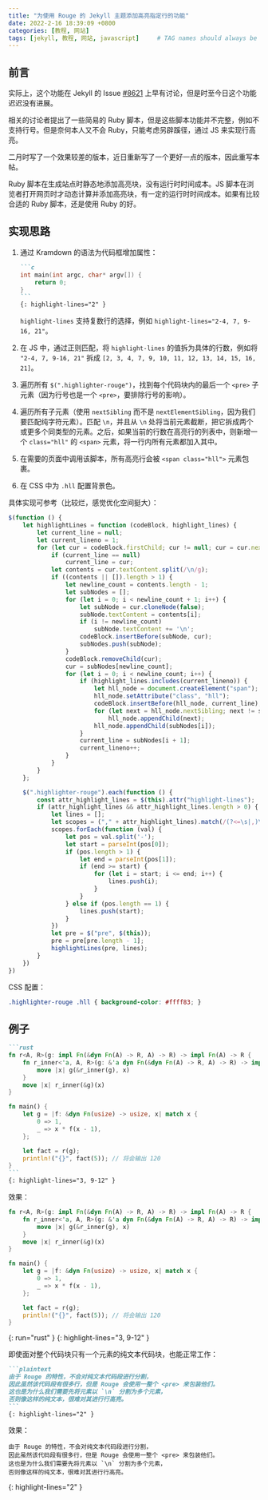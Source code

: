 ```yaml
---
title: "为使用 Rouge 的 Jekyll 主题添加高亮指定行的功能"
date: 2022-2-16 18:39:09 +0800
categories: [教程, 网站]
tags: [jekyll, 教程, 网站, javascript]     # TAG names should always be lowercase
---
```


## 前言

实际上，这个功能在 Jekyll 的 Issue [#8621](https://github.com/jekyll/jekyll/issues/8621) 上早有讨论，但是时至今日这个功能迟迟没有进展。

相关的讨论者提出了一些简易的 Ruby 脚本，但是这些脚本功能并不完整，例如不支持行号。但是奈何本人又不会 Ruby，只能考虑另辟蹊径，通过 JS 来实现行高亮。

二月时写了一个效果较差的版本，近日重新写了一个更好一点的版本，因此重写本帖。

Ruby 脚本在生成站点时静态地添加高亮块，没有运行时时间成本。JS 脚本在浏览者打开网页时才动态计算并添加高亮块，有一定的运行时时间成本。如果有比较合适的 Ruby 脚本，还是使用 Ruby 的好。

## 实现思路

1. 通过 Kramdown 的语法为代码框增加属性：

    ````markdown
    ```c
    int main(int argc, char* argv[]) {
        return 0;
    }
    ```
    {: highlight-lines="2" }
    ````

    `highlight-lines` 支持复数行的选择，例如 `highlight-lines="2-4, 7, 9-16, 21"`。

2. 在 JS 中，通过正则匹配，将 `highlight-lines` 的值拆为具体的行数，例如将 `"2-4, 7, 9-16, 21"` 拆成 `[2, 3, 4, 7, 9, 10, 11, 12, 13, 14, 15, 16, 21]`。
3. 遍历所有 `$(".highlighter-rouge")`，找到每个代码块内的最后一个 `<pre>` 子元素（因为行号也是一个 `<pre>`，要排除行号的影响）。
4. 遍历所有子元素（使用 `nextSibling` 而不是 `nextElementSibling`，因为我们要匹配纯字符元素）。匹配 `\n`，并且从 `\n` 处将当前元素截断，把它拆成两个或更多个同类型的元素。之后，如果当前的行数在高亮行的列表中，则新增一个 `class="hll"` 的 `<span>` 元素，将一行内所有元素都加入其中。
5. 在需要的页面中调用该脚本，所有高亮行会被 `<span class="hll">` 元素包裹。
6. 在 CSS 中为 `.hll` 配置背景色。

具体实现可参考（比较烂，感觉优化空间挺大）：

```javascript
$(function () {
    let highlightLines = function (codeBlock, highlight_lines) {
        let current_line = null;
        let current_lineno = 1;
        for (let cur = codeBlock.firstChild; cur != null; cur = cur.nextSibling) {
            if (current_line == null)
                current_line = cur;
            let contents = cur.textContent.split(/\n/g);
            if ((contents || []).length > 1) {
                let newline_count = contents.length - 1;
                let subNodes = [];
                for (let i = 0; i < newline_count + 1; i++) {
                    let subNode = cur.cloneNode(false);
                    subNode.textContent = contents[i];
                    if (i != newline_count)
                        subNode.textContent += '\n';
                    codeBlock.insertBefore(subNode, cur);
                    subNodes.push(subNode);
                }
                codeBlock.removeChild(cur);
                cur = subNodes[newline_count];
                for (let i = 0; i < newline_count; i++) {
                    if (highlight_lines.includes(current_lineno)) {
                        let hll_node = document.createElement("span");
                        hll_node.setAttribute("class", "hll");
                        codeBlock.insertBefore(hll_node, current_line);
                        for (let next = hll_node.nextSibling; next != subNodes[i]; next = hll_node.nextSibling)
                            hll_node.appendChild(next);
                        hll_node.appendChild(subNodes[i]);
                    }
                    current_line = subNodes[i + 1];
                    current_lineno++;
                }
            }
        }
    };

    $(".highlighter-rouge").each(function () {
        const attr_highlight_lines = $(this).attr("highlight-lines");
        if (attr_highlight_lines && attr_highlight_lines.length > 0) {
            let lines = [];
            let scopes = ("," + attr_highlight_lines).match(/(?<=\s|,)\d+(-\d+)?/g)
            scopes.forEach(function (val) {
                let pos = val.split('-');
                let start = parseInt(pos[0]);
                if (pos.length > 1) {
                    let end = parseInt(pos[1]);
                    if (end >= start) {
                        for (let i = start; i <= end; i++) {
                            lines.push(i);
                        }
                    }
                } else if (pos.length == 1) {
                    lines.push(start);
                }
            })
            let pre = $("pre", $(this));
            pre = pre[pre.length - 1];
            highlightLines(pre, lines);
        }
    })
})
```

CSS 配置：

```css
.highlighter-rouge .hll { background-color: #ffff83; }
```

## 例子

````markdown
```rust
fn r<A, R>(g: impl Fn(&dyn Fn(A) -> R, A) -> R) -> impl Fn(A) -> R {
    fn r_inner<'a, A, R>(g: &'a dyn Fn(&dyn Fn(A) -> R, A) -> R) -> impl Fn(A) -> R + 'a {
        move |x| g(&r_inner(g), x)
    }
    move |x| r_inner(&g)(x)
}

fn main() {
    let g = |f: &dyn Fn(usize) -> usize, x| match x {
        0 => 1,
        _ => x * f(x - 1),
    };

    let fact = r(g);
    println!("{}", fact(5)); // 将会输出 120
}
```
{: highlight-lines="3, 9-12" }
````

效果：

```rust
fn r<A, R>(g: impl Fn(&dyn Fn(A) -> R, A) -> R) -> impl Fn(A) -> R {
    fn r_inner<'a, A, R>(g: &'a dyn Fn(&dyn Fn(A) -> R, A) -> R) -> impl Fn(A) -> R + 'a {
        move |x| g(&r_inner(g), x)
    }
    move |x| r_inner(&g)(x)
}

fn main() {
    let g = |f: &dyn Fn(usize) -> usize, x| match x {
        0 => 1,
        _ => x * f(x - 1),
    };

    let fact = r(g);
    println!("{}", fact(5)); // 将会输出 120
}
```
{: run="rust" }
{: highlight-lines="3, 9-12" }

即使面对整个代码块只有一个元素的纯文本代码块，也能正常工作：

````markdown
```plaintext
由于 Rouge 的特性，不会对纯文本代码段进行分割，
因此虽然该代码段有很多行，但是 Rouge 会使用一整个 <pre> 来包装他们。
这也是为什么我们需要先将元素以 `\n` 分割为多个元素，
否则像这样的纯文本，很难对其进行行高亮。
```
{: highlight-lines="2" }
````

效果：

```plaintext
由于 Rouge 的特性，不会对纯文本代码段进行分割，
因此虽然该代码段有很多行，但是 Rouge 会使用一整个 <pre> 来包装他们。
这也是为什么我们需要先将元素以 `\n` 分割为多个元素，
否则像这样的纯文本，很难对其进行行高亮。
```
{: highlight-lines="2" }
